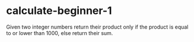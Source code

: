 # calculate-beginner-1
Given two integer numbers return their product only if the product is equal to or lower than 1000, else return their sum.
